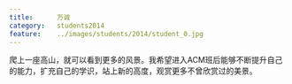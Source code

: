 ```yaml
---
title:		万诚
category:	students2014
feature:	../images/students/2014/student_0.jpg
---
```

爬上一座高山，就可以看到更多的风景。我希望进入ACM班后能够不断提升自己的能力，扩充自己的学识，站上新的高度，观赏更多不曾欣赏过的美景。  


